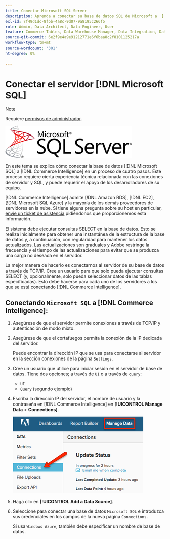 ```yaml
---
title: Conectar Microsoft SQL Server
description: Aprenda a conectar su base de datos SQL de Microsoft a  [!DNL Commerce Intelligence] en un proceso de cuatro pasos.
exl-id: 7f49d1dc-8fbb-4a8c-9d07-9a8195c266f5
role: Admin, Data Architect, Data Engineer, User
feature: Commerce Tables, Data Warehouse Manager, Data Integration, Data Import/Export, SQL Report Builder
source-git-commit: 6e2f9e4a9e91212771e6f6baa8c2f8101125217a
workflow-type: tm+mt
source-wordcount: '301'
ht-degree: 0%

---
```


# Conectar el servidor [!DNL Microsoft SQL]

>[!NOTE]
>
>Requiere [permisos de administrador](../../../administrator/user-management/user-management.md).

![](../../../assets/MicrosoftSQLServer-logo.png)

En este tema se explica cómo conectar la base de datos [!DNL Microsoft SQL] a [!DNL Commerce Intelligence] en un proceso de cuatro pasos. Este proceso requiere cierta experiencia técnica relacionada con las conexiones de servidor y SQL, y puede requerir el apoyo de los desarrolladores de su equipo.

[!DNL Commerce Intelligence] admite [!DNL Amazon RDS], [!DNL EC2], [!DNL Microsoft SQL Azure] y la mayoría de los demás proveedores de servidores en la nube. Si tiene alguna pregunta sobre su host en particular, [envíe un ticket de asistencia](https://experienceleague.adobe.com/docs/commerce-knowledge-base/kb/troubleshooting/miscellaneous/mbi-service-policies.html) pidiéndonos que proporcionemos esta información.

El sistema debe ejecutar consultas SELECT en la base de datos. Esto se realiza inicialmente para obtener una instantánea de la estructura de la base de datos y, a continuación, con regularidad para mantener los datos actualizados. Las actualizaciones son graduales y Adobe restringe la frecuencia y el tiempo de las actualizaciones para evitar que se produzca una carga no deseada en el servidor.

La mejor manera de hacerlo es conectarnos al servidor de su base de datos a través de TCP/IP. Cree un usuario para que solo pueda ejecutar consultas SELECT (y, opcionalmente, solo pueda seleccionar datos de las tablas especificadas). Esto debe hacerse para cada uno de los servidores a los que se está conectando [!DNL Commerce Intelligence].

## Conectando `Microsoft SQL` a [!DNL Commerce Intelligence]:

1. Asegúrese de que el servidor permite conexiones a través de TCP/IP y autenticación de modo mixto.

1. Asegúrese de que el cortafuegos permita la conexión de la IP dedicada del servidor.

   Puede encontrar la dirección IP que se usa para conectarse al servidor en la sección conexiones de la página `Settings`.

1. Cree un usuario que utilice para iniciar sesión en el servidor de base de datos. Tiene dos opciones; a través de `UI` o a través de `query`:
   * `UI`
   * [`Query`](http://sqlserverplanet.com/security/add-user) (segundo ejemplo)

1. Escriba la dirección IP del servidor, el nombre de usuario y la contraseña en [!DNL Commerce Intelligence] en **[!UICONTROL Manage Data** > **Connections]**.

   ![](../../../assets/manage-data-connections.png)

1. Haga clic en **[!UICONTROL Add a Data Source]**.

1. Seleccione para conectar una base de datos `Microsoft SQL` e introduzca sus credenciales en los campos de la nueva página `Connections`.

   Si usa `Windows Azure`, también debe especificar un nombre de base de datos.

